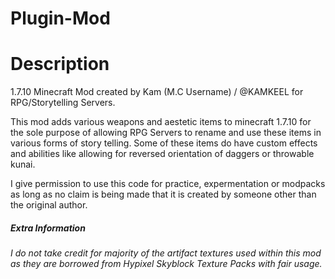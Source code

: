 # Plugin-Mod

# Description

1.7.10 Minecraft Mod created by Kam (M.C Username) / @KAMKEEL for RPG/Storytelling Servers.

This mod adds various weapons and aestetic items to minecraft 1.7.10 for the sole purpose of allowing RPG Servers to rename and use these items in various forms of story telling. Some of these items do have custom effects and abilities like allowing for reversed orientation of daggers or throwable kunai.

I give permission to use this code for practice, expermentation or modpacks as long as no claim is being made that it is created by someone other than the original author.

##### Extra Information
###### I do not take credit for majority of the artifact textures used within this mod as they are borrowed from Hypixel Skyblock Texture Packs with fair usage.
